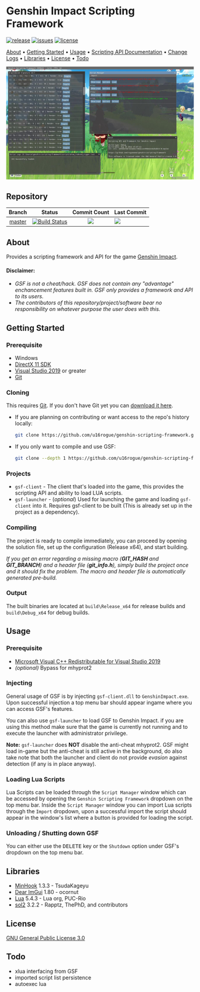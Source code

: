 # Genshin Impact Scripting Framework

[![release](https://img.shields.io/github/release/u16rogue/genshin-scripting-framework?style=for-the-badge)](https://github.com/u16rogue/genshin-scripting-framework/releases)
[![issues](https://img.shields.io/github/issues/u16rogue/genshin-scripting-framework?style=for-the-badge)](https://github.com/u16rogue/genshin-scripting-framework/issues)
[![license](https://img.shields.io/github/license/u16rogue/genshin-scripting-framework?style=for-the-badge)](https://github.com/u16rogue/genshin-scripting-framework/blob/master/LICENSE)


[About](#About) • [Getting Started](#Getting-Started) • [Usage](#Usage) • [Scripting API Documentation](script_api.md) • [Change Logs](change_logs.md) • [Libraries](#Libraries) • [License](#License) • [Todo](#Todo)

![](client_ss.jpg)

## Repository
| Branch                                                                              | Status                                                                                                                                                                                                                                                                                 | Commit Count                                                                                                                  | Last Commit                                                                                           
|:-----------------------------------------------------------------------------------:|:--------------------------------------------------------------------------------------------------------------------------------------------------------------------------------------------------------------------------------------------------------------------------------------:|:-----------------------------------------------------------------------------------------------------------------------------:|:--------------------------------------------------------------------------------------------------------------------- |
| [master](https://github.com/u16rogue/genshin-scripting-framework/tree/master) | [![Build Status](https://img.shields.io/endpoint.svg?url=https%3A%2F%2Factions-badge.atrox.dev%2Fu16rogue%2Fgenshin-scripting-framework%2Fbadge%3Fref%3Dmaster&style=for-the-badge)](https://actions-badge.atrox.dev/u16rogue/genshin-scripting-framework/goto?ref=master) | ![](https://img.shields.io/github/commits-since/u16rogue/genshin-scripting-framework/latest/master?style=for-the-badge) | ![](https://img.shields.io/github/last-commit/u16rogue/genshin-scripting-framework/master?style=for-the-badge)  |

<!--- | [dev](https://github.com/u16rogue/genshin-scripting-framework/tree/dev)       | [![Build Status](https://img.shields.io/endpoint.svg?url=https%3A%2F%2Factions-badge.atrox.dev%2Fu16rogue%2Fgenshin-scripting-framework%2Fbadge%3Fref%3Ddev&style=for-the-badge)](https://actions-badge.atrox.dev/u16rogue/genshin-scripting-framework/goto?ref=dev)       | ![](https://img.shields.io/github/commits-since/u16rogue/genshin-scripting-framework/latest/dev?style=for-the-badge)    | ![](https://img.shields.io/github/last-commit/u16rogue/genshin-scripting-framework/dev?style=for-the-badge)     | --->

## About
Provides a scripting framework and API for the game [Genshin Impact](https://genshin.mihoyo.com/).

#### Disclaimer:
* *GSF is not a cheat/hack. GSF does not contain any "advantage" enchancement features built in. GSF only provides a framework and API to its users.*
* *The contributors of this repository/project/software bear no responsibility on whatever purpose the user does with this.*

## Getting Started

### Prerequisite
* Windows
* [DirectX 11 SDK](https://www.microsoft.com/en-au/download/details.aspx?id=6812)
* [Visual Studio 2019](https://visualstudio.microsoft.com/) or greater
* [Git](https://git-scm.com/downloads)

### Cloning
This requires [Git](https://git-scm.com/). If you don't have Git yet you can [download it here](https://git-scm.com/downloads).

* If you are planning on contributing or want access to the repo's history locally:
    
    ```sh
    git clone https://github.com/u16rogue/genshin-scripting-framework.git
    ```

* If you only want to compile and use GSF:

    ```sh
    git clone --depth 1 https://github.com/u16rogue/genshin-scripting-framework.git
    ```

### Projects

* `gsf-client` - The client that's loaded into the game, this provides the scripting API and ability to load LUA scripts.
* `gsf-launcher` - (*optional*) Used for launching the game and loading `gsf-client` into it. Requires gsf-client to be built (This is already set up in the project as a dependency).

### Compiling
The project is ready to compile immediately, you can proceed by opening the solution file, set up the configuration (Release x64), and start building.

*If you get an error regarding a missing macro (**GIT_HASH** and **GIT_BRANCH**) and a header file (**git_info.h**), simply build the project once and it should fix the problem. The macro and header file is automatically generated pre-build.*

### Output
The built binaries are located at `build\Release_x64` for release builds and `build\Debug_x64` for debug builds.

## Usage

### Prerequisite
* [Microsoft Visual C++ Redistributable for Visual Studio 2019](https://visualstudio.microsoft.com/downloads/#microsoft-visual-c-redistributable-for-visual-studio-2019)
* *(optional)* Bypass for mhyprot2

### Injecting
General usage of GSF is by injecting `gsf-client.dll` to `GenshinImpact.exe`. Upon successful injection a top menu bar should appear ingame where you can access GSF's features.

You can also use `gsf-launcher` to load GSF to Genshin Impact. if you are using this method make sure that the game is currently not running and to execute the launcher with administrator privilege.

**Note:** `gsf-launcher` does **NOT** disable the anti-cheat mhyprot2. GSF might load in-game but the anti-cheat is still active in the background, do also take note that both the launcher and client do not provide *evasion* against detection (if any is in place anyway).

### Loading Lua Scripts
Lua Scripts can be loaded through the `Script Manager` window which can be accessed by opening the `Genshin Scripting Framework` dropdown on the top menu bar. Inside the `Script Manager` window you can import Lua scripts through the `Import` dropdown, upon a successful import the script should appear in the window's list where a button is provided for loading the script.

### Unloading / Shutting down GSF
You can either use the <kbd>DELETE</kbd> key or the `Shutdown` option under GSF's dropdown on the top menu bar.

## Libraries
* [MinHook](https://github.com/TsudaKageyu/minhook) 1.3.3 - TsudaKageyu
* [Dear ImGui](https://github.com/ocornut/imgui) 1.80 - ocornut
* [Lua](https://www.lua.org/) 5.4.3 - Lua org, PUC-Rio
* [sol2](https://github.com/ThePhD/sol2) 3.2.2 - Rapptz, ThePhD, and contributors

## License
[GNU General Public License 3.0](https://www.gnu.org/licenses/gpl-3.0.en.html)

## Todo
* xlua interfacing from GSF
* imported script list persistence
* autoexec lua